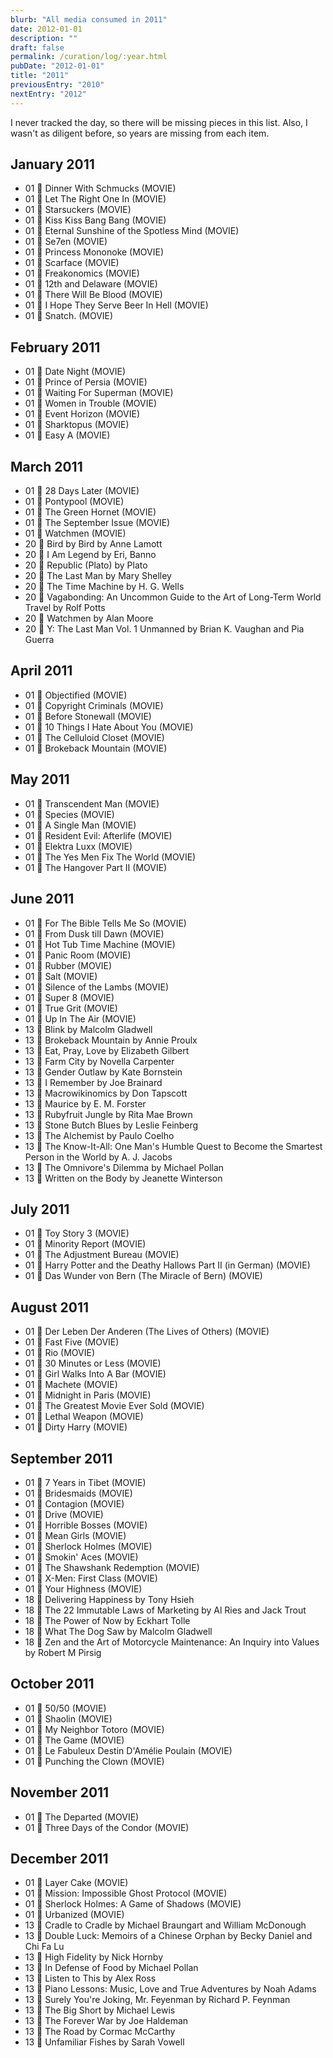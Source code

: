 ```yaml
---
blurb: "All media consumed in 2011"
date: 2012-01-01
description: ""
draft: false
permalink: /curation/log/:year.html
pubDate: "2012-01-01"
title: "2011"
previousEntry: "2010"
nextEntry: "2012"
---
```


I never tracked the day, so there will be missing pieces in this list.
Also, I wasn't as diligent before, so years are missing from each item.

## January 2011

- 01 🎥 Dinner With Schmucks (MOVIE)
- 01 🎥 Let The Right One In (MOVIE)
- 01 🎥 Starsuckers (MOVIE)
- 01 🎥 Kiss Kiss Bang Bang (MOVIE)
- 01 🎥 Eternal Sunshine of the Spotless Mind (MOVIE)
- 01 🎥 Se7en (MOVIE)
- 01 🎥 Princess Mononoke (MOVIE)
- 01 🎥 Scarface (MOVIE)
- 01 🎥 Freakonomics (MOVIE)
- 01 🎥 12th and Delaware (MOVIE)
- 01 🎥 There Will Be Blood (MOVIE)
- 01 🎥 I Hope They Serve Beer In Hell (MOVIE)
- 01 🎥 Snatch. (MOVIE)

## February 2011

- 01 🎥 Date Night (MOVIE)
- 01 🎥 Prince of Persia (MOVIE)
- 01 🎥 Waiting For Superman (MOVIE)
- 01 🎥 Women in Trouble (MOVIE)
- 01 🎥 Event Horizon (MOVIE)
- 01 🎥 Sharktopus (MOVIE)
- 01 🎥 Easy A (MOVIE)

## March 2011

- 01 🎥 28 Days Later (MOVIE)
- 01 🎥 Pontypool (MOVIE)
- 01 🎥 The Green Hornet (MOVIE)
- 01 🎥 The September Issue (MOVIE)
- 01 🎥 Watchmen (MOVIE)
- 20 📕 Bird by Bird by Anne Lamott
- 20 📕 I Am Legend by Eri, Banno
- 20 📕 Republic (Plato) by Plato
- 20 📕 The Last Man by Mary Shelley
- 20 📕 The Time Machine by H. G. Wells
- 20 📕 Vagabonding: An Uncommon Guide to the Art of Long-Term World Travel by Rolf Potts
- 20 📕 Watchmen by Alan Moore
- 20 📕 Y: The Last Man Vol. 1 Unmanned by Brian K. Vaughan and Pia Guerra

## April 2011

- 01 🎥 Objectified (MOVIE)
- 01 🎥 Copyright Criminals (MOVIE)
- 01 🎥 Before Stonewall (MOVIE)
- 01 🎥 10 Things I Hate About You (MOVIE)
- 01 🎥 The Celluloid Closet (MOVIE)
- 01 🎥 Brokeback Mountain (MOVIE)

## May 2011

- 01 🎥 Transcendent Man (MOVIE)
- 01 🎥 Species (MOVIE)
- 01 🎥 A Single Man (MOVIE)
- 01 🎥 Resident Evil: Afterlife (MOVIE)
- 01 🎥 Elektra Luxx (MOVIE)
- 01 🎥 The Yes Men Fix The World (MOVIE)
- 01 🎥 The Hangover Part II (MOVIE)

## June 2011

- 01 🎥 For The Bible Tells Me So (MOVIE)
- 01 🎥 From Dusk till Dawn (MOVIE)
- 01 🎥 Hot Tub Time Machine (MOVIE)
- 01 🎥 Panic Room (MOVIE)
- 01 🎥 Rubber (MOVIE)
- 01 🎥 Salt (MOVIE)
- 01 🎥 Silence of the Lambs (MOVIE)
- 01 🎥 Super 8 (MOVIE)
- 01 🎥 True Grit (MOVIE)
- 01 🎥 Up In The Air (MOVIE)
- 13 📕 Blink by Malcolm Gladwell
- 13 📕 Brokeback Mountain by Annie Proulx
- 13 📕 Eat, Pray, Love by Elizabeth Gilbert
- 13 📕 Farm City by Novella Carpenter
- 13 📕 Gender Outlaw by Kate Bornstein
- 13 📕 I Remember by Joe Brainard
- 13 📕 Macrowikinomics by Don Tapscott
- 13 📕 Maurice by E. M. Forster
- 13 📕 Rubyfruit Jungle by Rita Mae Brown
- 13 📕 Stone Butch Blues by Leslie Feinberg
- 13 📕 The Alchemist by Paulo Coelho
- 13 📕 The Know-It-All: One Man's Humble Quest to Become the Smartest Person in the World by A. J. Jacobs
- 13 📕 The Omnivore's Dilemma by Michael Pollan
- 13 📕 Written on the Body by Jeanette Winterson

## July 2011

- 01 🎥 Toy Story 3 (MOVIE)
- 01 🎥 Minority Report (MOVIE)
- 01 🎥 The Adjustment Bureau (MOVIE)
- 01 🎥 Harry Potter and the Deathy Hallows Part II (in German) (MOVIE)
- 01 🎥 Das Wunder von Bern (The Miracle of Bern) (MOVIE)

## August 2011

- 01 🎥 Der Leben Der Anderen (The Lives of Others) (MOVIE)
- 01 🎥 Fast Five (MOVIE)
- 01 🎥 Rio (MOVIE)
- 01 🎥 30 Minutes or Less (MOVIE)
- 01 🎥 Girl Walks Into A Bar (MOVIE)
- 01 🎥 Machete (MOVIE)
- 01 🎥 Midnight in Paris (MOVIE)
- 01 🎥 The Greatest Movie Ever Sold (MOVIE)
- 01 🎥 Lethal Weapon (MOVIE)
- 01 🎥 Dirty Harry (MOVIE)

## September 2011

- 01 🎥 7 Years in Tibet (MOVIE)
- 01 🎥 Bridesmaids (MOVIE)
- 01 🎥 Contagion (MOVIE)
- 01 🎥 Drive (MOVIE)
- 01 🎥 Horrible Bosses (MOVIE)
- 01 🎥 Mean Girls (MOVIE)
- 01 🎥 Sherlock Holmes (MOVIE)
- 01 🎥 Smokin' Aces (MOVIE)
- 01 🎥 The Shawshank Redemption (MOVIE)
- 01 🎥 X-Men: First Class (MOVIE)
- 01 🎥 Your Highness (MOVIE)
- 18 📕 Delivering Happiness by Tony Hsieh
- 18 📕 The 22 Immutable Laws of Marketing by Al Ries and Jack Trout
- 18 📕 The Power of Now by Eckhart Tolle
- 18 📕 What The Dog Saw by Malcolm Gladwell
- 18 📕 Zen and the Art of Motorcycle Maintenance: An Inquiry into Values by Robert M Pirsig

## October 2011

- 01 🎥 50/50 (MOVIE)
- 01 🎥 Shaolin (MOVIE)
- 01 🎥 My Neighbor Totoro (MOVIE)
- 01 🎥 The Game (MOVIE)
- 01 🎥 Le Fabuleux Destin D'Amélie Poulain (MOVIE)
- 01 🎥 Punching the Clown (MOVIE)

## November 2011

- 01 🎥 The Departed (MOVIE)
- 01 🎥 Three Days of the Condor (MOVIE)

## December 2011

- 01 🎥 Layer Cake (MOVIE)
- 01 🎥 Mission: Impossible Ghost Protocol (MOVIE)
- 01 🎥 Sherlock Holmes: A Game of Shadows (MOVIE)
- 01 🎥 Urbanized (MOVIE)
- 13 📕 Cradle to Cradle by Michael Braungart and William McDonough
- 13 📕 Double Luck: Memoirs of a Chinese Orphan by Becky Daniel and Chi Fa Lu
- 13 📕 High Fidelity by Nick Hornby
- 13 📕 In Defense of Food by Michael Pollan
- 13 📕 Listen to This by Alex Ross
- 13 📕 Piano Lessons: Music, Love and True Adventures by Noah Adams
- 13 📕 Surely You're Joking, Mr. Feyenman by Richard P. Feynman
- 13 📕 The Big Short by Michael Lewis
- 13 📕 The Forever War by Joe Haldeman
- 13 📕 The Road by Cormac McCarthy
- 13 📕 Unfamiliar Fishes by Sarah Vowell
